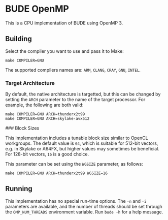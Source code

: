 # BUDE OpenMP

This is a CPU implementation of BUDE using OpenMP 3.

## Building

Select the compiler you want to use and pass it to Make:

```
make COMPILER=GNU
```

The supported compilers names are: `ARM`, `CLANG`, `CRAY`, `GNU`, `INTEL`.

### Target Architecture

By default, the native architecture is targetted, but this can be changed by setting the `ARCH` parameter to the name of the target processor.
For example, the following are both valid:

```
make COMPILER=GNU ARCH=thunderx2t99
make COMPILER=GNU ARCH=skylake-avx512
```

### Block Sizes

This implementation includes a tunable block size similar to OpenCL workgroups.
The default value is `64`, which is suitable for 512-bit vectors, e.g. in Skylake or A64FX, but higher values may sometimes be beneficial.
For 128-bit vectors, `16` is a good choice.

This parameter can be set using the `WGSIZE` parameter, as follows:

```
make COMPILER=GNU ARCH=thunderx2t99 WGSIZE=16
```

## Running

This implementation has no special run-time options.
The `-n` and `-i` parameters are available, and the number of threads should be set through the `OMP_NUM_THREADS` environment variable.
Run `bude -h` for a help message.
